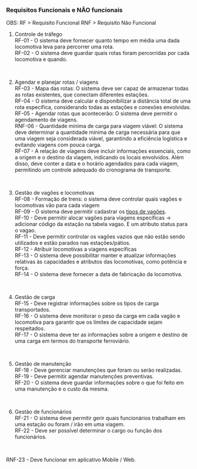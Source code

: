 ### Requisitos Funcionais e NÃO funcionais
OBS: 
RF > Requisito Funcional
RNF > Requisito Não Funcional

1. Controle de tráfego <br>
RF-01 - O sistema deve fornecer quanto tempo em média uma dada locomotiva leva para percorrer uma rota. <br>
RF-02 - O sistema deve guardar quais rotas foram percorridas por cada locomotiva e quando. <br>

<br>

2. Agendar e planejar rotas / viagens <br>
RF-03 - Mapa das rotas: O sistema deve ser capaz de armazenar todas as rotas existentes, que conectam diferentes estações. <br>
RF-04 - O sistema deve calcular e disponibilizar a distância total de uma rota específica, considerando todas as estações e conexões envolvidas. <br>
RF-05 - Agendar rotas que acontecerão: O sistema deve permitir o agendamento de viagens. <br>
RNF-06 - Quantidade mínima de carga para viagem viável: O sistema deve determinar a quantidade mínima de carga necessária para que uma viagem seja considerada viável, garantindo a eficiência logística e evitando viagens com pouca carga. <br>
RF-07 - A relação de viagens deve incluir informações essenciais, como a origem e o destino da viagem, indicando os locais envolvidos. Além disso, deve conter a data e o horário agendados para cada viagem, permitindo um controle adequado do cronograma de transporte. <br>

<br>

3. Gestão de vagões e locomotivas <br>
RF-08 - Formação de trens: o sistema deve controlar quais vagões e locomotivas vão para cada viagem <br>
RF-09 - O sistema deve permitir cadastrar os [tipos de vagões](./tipos_vagoes.md). <br>
RF-10 - Deve permitir alocar vagões para viagens específicas -> adicionar código da estação na tabela vagao. E um atributo status para o vagao. <br>
RF-11 - Deve permitir controlar os vagões vazios que não estão sendo utilizados e estão parados nas estações/pátios. <br>
RF-12 - Atribuir locomotivas a viagens específicas <br>
RF-13 - O sistema deve possibilitar manter e atualizar informações relativas às capacidades e atributos das locomotivas, como potência e força. <br>
RF-14 - O sistema deve fornecer a data de fabricação da locomotiva. <br>

<br>

4. Gestão de carga <br>
RF-15 - Deve registrar informações sobre os tipos de carga transportados. <br>
RF-16 - O sistema deve monitorar o peso da carga em cada vagão e locomotiva para garantir que os limites de capacidade sejam respeitados. <br>
RF-17 - O sistema deve ter as informações sobre a origem e destino de uma carga em termos do transporte ferroviário. <br>

<br>

5. Gestão de manutenção <br>
RF-18 - Deve gerenciar manutenções que foram ou serão realizadas. <br>
RF-19 - Deve permitir agendar manutenções preventivas. <br>
RF-20 - O sistema deve guardar informações sobre o que foi feito em uma manutenção e o custo da mesma. <br>

<br>

6. Gestão de funcionários <br>
RF-21 - O sistema deve permitir gerir quais funcionários trabalham em uma estação ou foram / irão em uma viagem. <br>
RF-22 - Deve ser possível determinar o cargo ou função dos funcionários. <br>

<br>

RNF-23 - Deve funcionar em aplicativo Mobile / Web.
